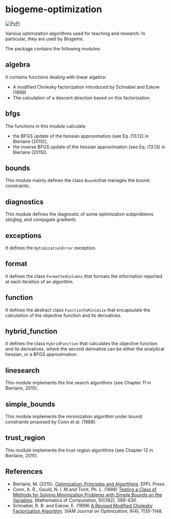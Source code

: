 # biogeme-optimization
[![PyPi](https://img.shields.io/pypi/v/biogeme_optimization.svg)](https://pypi.python.org/pypi/biogeme_optimization)

Various optimization algorithms used for teaching and research. In particular, they are used by Biogeme.

The package contains the following modules:

## algebra
It contains functions dealing with linear algebra:

- A modified Cholesky factorization introduced by Schnabel and Eskow (1999)
- The calculation of a descent direction based on this factorization.

## bfgs
The functions in this module calculate 

- the BFGS update of the hessian approximation (see Eq. (13.12) in Bierlaire (2015)),
- the inverse BFGS update of the hessian approximation (see Eq. (13.13) in Bierlaire (2015)).

## bounds
This module mainly defines the class `Bounds`that manages the bound constraints.

## diagnostics
This module defines the diagnostic of some optimization subproblems
(dogleg, and comjugate gradient).

## exceptions
It defines the `OptimizationError` exception.

## format
It defines the class `FormattedColumns` that formats the information
reported at each iteration of an algorithm.

## function
It defines the abstract class `FunctionToMinimize` that encapsulate
the calculation of the objective function and its derivatives.

## hybrid_function
It defines the class `HybridFunction` that calculates the objective
function and its derivatives, where the second derivative can be
either the analytical hessian, or a BFGS approximation.

## linesearch
This module implements the line search algorithms (see Chapter 11 in Bierlaire, 2015).

## simple_bounds
This module implements the minimization algorithm under bound
constraints proposed by Conn et al. (1988).

## trust_region
This module implements the trust region algorithms (see Chapter 12 in
Bierlaire, 2015).

## References

- Bierlaire, M. (2015). [Optimization: Principles and
  Algortihms](https://transp-or.epfl.ch/books/optimization/html/OptimizationPrinciplesAlgorithms2018.pdf). EPFL
  Press.
- Conn, A. R., Gould, N. I. M and Toint, Ph. L. (1988) [Testing a
  Class of Methods for Solving Minimization Problems with Simple
  Bounds on the
  Variables](https://www.ams.org/journals/mcom/1988-50-182/S0025-5718-1988-0929544-3/S0025-5718-1988-0929544-3.pdf). Mathematics
  of Computation, 50(182), 399-430.
- Schnabel, R. B. and Eskow, E. (1999) [A Revised Modified Cholesky Factorization Algorithm](https://doi.org/10.1137/s105262349833266x). SIAM Journal on Optimization, 9(4), 1135-1148.
